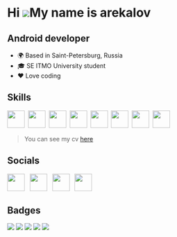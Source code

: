 Hi ![](https://user-images.githubusercontent.com/18350557/176309783-0785949b-9127-417c-8b55-ab5a4333674e.gif)My name is arekalov
================================================================================================================================

Android developer
-----------------

* 🌍 Based in Saint-Petersburg, Russia
* 🎓 SE ITMO University student
* ❤️ Love coding

## Skills

<div>
  <img src="https://cdn.jsdelivr.net/gh/devicons/devicon@latest/icons/android/android-plain.svg" width="40" height="40"/>&nbsp
  <img src="https://cdn.jsdelivr.net/gh/devicons/devicon@latest/icons/kotlin/kotlin-original.svg" width="40" height="40"/>&nbsp
  <img src="https://cdn.jsdelivr.net/gh/devicons/devicon@latest/icons/java/java-original.svg" width="40" height="40"/>&nbsp
  <img src="https://cdn.jsdelivr.net/gh/devicons/devicon@latest/icons/python/python-original.svg" width="40" height="40"/>&nbsp
  <img src="https://cdn.jsdelivr.net/gh/devicons/devicon@latest/icons/postgresql/postgresql-plain.svg" width="40" height="40"/>&nbsp
  <img src="https://cdn.jsdelivr.net/gh/devicons/devicon@latest/icons/sqlite/sqlite-original.svg" width="40" height="40"/>&nbsp
  <img src="https://cdn.jsdelivr.net/gh/devicons/devicon@latest/icons/firebase/firebase-original.svg" width="40" height="40"/>&nbsp
  <img src="https://cdn.jsdelivr.net/gh/devicons/devicon@latest/icons/git/git-original.svg" width="40" height="40"/>&nbsp
</div>

> You can see my cv [here](https://drive.google.com/file/d/1fnJipOAlQQRAHDfLInHyvGhICfpG-QDT/view?usp=sharing)

## Socials
<div>
    <a href="https://t.me/arekalov" style="text-decoration: none" target="_blank">
      <img src="https://cdn-icons-png.flaticon.com/512/2111/2111646.png" width="40" height="40"/>
    </a>&nbsp
    <a href="https://vk.com/arekalov" style="text-decoration: none" target="_blank">
      <img src="https://cdn-icons-png.flaticon.com/512/145/145813.png" width="40" height="40"/>
    </a>&nbsp
    <a href="https://github.com/arekalov" style="text-decoration: none" target="_blank">
      <img src="https://www.svgrepo.com/show/450156/github.svg" width="40" height="40" alt=""/>
    </a>&nbsp
    <a href="mailto:artyom.rekalov@gmail.com" style="text-decoration: none" target="_blank">
      <img src="https://www.svgrepo.com/show/295315/at-sign-at.svg" width="40" height="40" alt=""/>
    </a>&nbsp
  </div>

## Badges
![](https://github-profile-summary-cards.vercel.app/api/cards/profile-details?username=arekalov&theme=github_dark)
![](https://github-profile-summary-cards.vercel.app/api/cards/most-commit-language?username=arekalov&theme=github_dark)
![](https://github-profile-summary-cards.vercel.app/api/cards/repos-per-language?username=arekalov&theme=github_dark)
![](https://github-profile-summary-cards.vercel.app/api/cards/stats?username=arekalov&theme=github_dark)
![](https://github-profile-summary-cards.vercel.app/api/cards/productive-time?username=arekalov&theme=github_dark)

